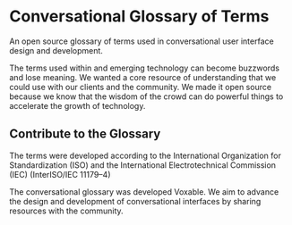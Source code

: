 # Conversational Glossary of Terms

An open source glossary of terms used in conversational user interface design and development. 

The terms used within and emerging technology can become buzzwords and lose meaning. We wanted a core resource of understanding that we could use with our clients and the community. We made it open source because we know that the wisdom of the crowd can do powerful things to accelerate the growth of technology.  

## Contribute to the Glossary
The terms were developed according to the International Organization for Standardization (ISO) and the International Electrotechnical Commission (IEC) (InterISO/IEC 11179–4)


The conversational glossary was developed Voxable. We aim to advance the design and development of conversational interfaces by sharing resources with the community. 
